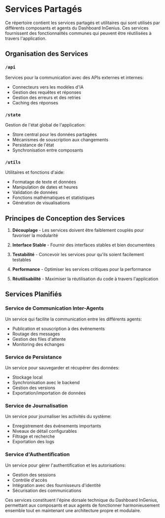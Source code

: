 # Services Partagés

Ce répertoire contient les services partagés et utilitaires qui sont utilisés par différents composants et agents du Dashboard InGenius. Ces services fournissent des fonctionnalités communes qui peuvent être réutilisées à travers l'application.

## Organisation des Services

### `/api`
Services pour la communication avec des APIs externes et internes:
- Connecteurs vers les modèles d'IA
- Gestion des requêtes et réponses
- Gestion des erreurs et des retries
- Caching des réponses

### `/state`
Gestion de l'état global de l'application:
- Store central pour les données partagées
- Mécanismes de souscription aux changements
- Persistance de l'état
- Synchronisation entre composants

### `/utils`
Utilitaires et fonctions d'aide:
- Formatage de texte et données
- Manipulation de dates et heures
- Validation de données
- Fonctions mathématiques et statistiques
- Génération de visualisations

## Principes de Conception des Services

1. **Découplage** - Les services doivent être faiblement couplés pour favoriser la modularité

2. **Interface Stable** - Fournir des interfaces stables et bien documentées

3. **Testabilité** - Concevoir les services pour qu'ils soient facilement testables

4. **Performance** - Optimiser les services critiques pour la performance

5. **Réutilisabilité** - Maximiser la réutilisation du code à travers l'application

## Services Planifiés

### Service de Communication Inter-Agents
Un service qui facilite la communication entre les différents agents:
- Publication et souscription à des événements
- Routage des messages
- Gestion des files d'attente
- Monitoring des échanges

### Service de Persistance
Un service pour sauvegarder et récupérer des données:
- Stockage local
- Synchronisation avec le backend
- Gestion des versions
- Exportation/importation de données

### Service de Journalisation
Un service pour journaliser les activités du système:
- Enregistrement des événements importants
- Niveaux de détail configurables
- Filtrage et recherche
- Exportation des logs

### Service d'Authentification
Un service pour gérer l'authentification et les autorisations:
- Gestion des sessions
- Contrôle d'accès
- Intégration avec des fournisseurs d'identité
- Sécurisation des communications

Ces services constituent l'épine dorsale technique du Dashboard InGenius, permettant aux composants et aux agents de fonctionner harmonieusement ensemble tout en maintenant une architecture propre et modulaire.
